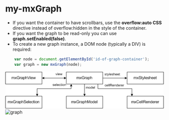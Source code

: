 # my-mxGraph

* If you want the container to have scrollbars, use the __overflow:auto CSS__ directive instead of overflow:hidden in the style of the container.
* If you want the graph to be read-only you can use __graph.setEnabled(false)__.
* To create a new graph instance, a DOM node (typically a DIV) is required:
```javascript
    var node = document.getElementById('id-of-graph-container');
    var graph = new mxGraph(node);
```
![graph](img/graph.png)
![graph](https://github.com/XinHuaLuFang/my-mxGraph/img/graph.png)